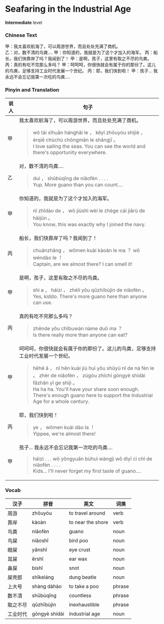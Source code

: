 # Seafaring in the Industrial Age
**Intermediate** level
### Chinese Text
甲：我太喜欢航海了，可以周游世界，而且处处充满了商机。<br />乙：对，数不清的鸟粪....
甲：你知道的，我就是为了这个才加入的海军。
丙：船长，我们快靠岸了吗？我闻到了！
甲：是啊，孩子，这里有取之不尽的鸟粪。
丙：真的有吃不完那么多吗？
甲：呵呵呵，你很快就会有属于你的那份了。这儿的鸟粪，足够支持工业时代发展一个世纪。
丙：耶，我们快到啦！
甲：孩子... 我永远不会忘记我第一次吃的鸟粪....

### Pinyin and Translation
|说人|句子|
|----|----|
|甲|我太喜欢航海了，可以周游世界，而且处处充满了商机。<blockquote>wǒ tài xǐhuān hánghǎi le ， kěyǐ zhōuyóu shìjiè ， érqiě chùchù chōngmǎn le shāngjī 。<br />I love sailing the seas. You can see the world and there's opportunity everywhere.</blockquote>|
|乙|对，数不清的鸟粪....<blockquote>duì ， shǔbùqīng de niǎofèn . . . .<br />Yup. More guano than you can count....</blockquote>|
|甲|你知道的，我就是为了这个才加入的海军。<blockquote>nǐ zhīdào de ， wǒ jiùshì wèi le zhège cái jiārù de hǎijūn 。<br />You know, this was exactly why I joined the navy.</blockquote>|
|丙|船长，我们快靠岸了吗？我闻到了！<blockquote>chuánzhǎng ， wǒmen kuài kàoàn le ma ？ wǒ wéndào le ！<br />Captain, are we almost there? I can smell it!</blockquote>|
|甲|是啊，孩子，这里有取之不尽的鸟粪。<blockquote>shì a ， háizi ， zhèli yǒu qǔzhībùjìn de niǎofèn 。<br />Yes, kiddo. There's more guano here than anyone can use.</blockquote>|
|丙|真的有吃不完那么多吗？<blockquote>zhēnde yǒu chībuwán nàme duō ma ？<br />Is there really more than anyone can eat?</blockquote>|
|甲|呵呵呵，你很快就会有属于你的那份了。这儿的鸟粪，足够支持工业时代发展一个世纪。<blockquote>hēhē ā ， nǐ hěn kuài jiù huì yǒu shǔyú nǐ de nà fèn le 。 zhèr de niǎofèn ， zúgòu zhīchí gōngyè shídài fāzhǎn yī ge shìjì 。<br />Ha ha ha. You'll have your share soon enough. There's enough guano here to support the Industrial Age for a whole century.</blockquote>|
|丙|耶，我们快到啦！<blockquote>ye ， wǒmen kuài dào la ！<br />Yippee, we're almost there!</blockquote>|
|甲|孩子... 我永远不会忘记我第一次吃的鸟粪....<blockquote>háizi . . .  wǒ yǒngyuǎn bùhuì wàngjì wǒ dìyī cì chī de niǎofèn . . . .<br />Kids... I'll never forget my first taste of guano....</blockquote>|
### Vocab
|汉子|拼音|英文|词类|
|----|----|----|----|
|周游|zhōuyóu|to travel around|verb|
|靠岸|kàoàn|to near the shore|verb|
|鸟粪|niǎofèn|guano|noun|
|鸟屎|niǎoshǐ|bird poo|noun|
|眼屎|yǎnshǐ|eye crust|noun|
|耳屎|ěrshǐ|ear wax|noun|
|鼻屎|bíshǐ|snot|noun|
|屎壳郎|shǐkeláng|dung beatle|noun|
|上大号|shàng dàhào|to take a poo|phrase|
|数不清|shǔbùqīng|countless|phrase|
|取之不尽|qǔzhībùjìn|inexhaustible|phrase|
|工业时代|gōngyè shídài|industrial age|noun|